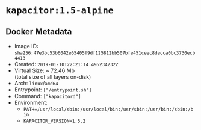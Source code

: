 # `kapacitor:1.5-alpine`

## Docker Metadata

- Image ID: `sha256:47e3bc53b6042e65405f9df125812bb507bfe451ceec8decca0bc3730ecb4413`
- Created: `2019-01-10T22:21:14.495234232Z`
- Virtual Size: ~ 72.46 Mb  
  (total size of all layers on-disk)
- Arch: `linux`/`amd64`
- Entrypoint: `["/entrypoint.sh"]`
- Command: `["kapacitord"]`
- Environment:
  - `PATH=/usr/local/sbin:/usr/local/bin:/usr/sbin:/usr/bin:/sbin:/bin`
  - `KAPACITOR_VERSION=1.5.2`
